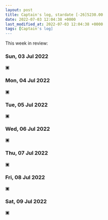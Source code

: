 ```yaml
---
layout: post
title: Captain's log, stardate [-26]5230.00
date: 2022-07-03 12:04:38 +0000
last_modified_at: 2022-07-03 12:04:38 +0000
tags: [Captain's log]
---
```


This week in review:

<!-- more -->

### Sun, 03 Jul 2022

▣

### Mon, 04 Jul 2022

▣

### Tue, 05 Jul 2022

▣

### Wed, 06 Jul 2022

▣

### Thu, 07 Jul 2022

▣

### Fri, 08 Jul 2022

▣

### Sat, 09 Jul 2022

▣
